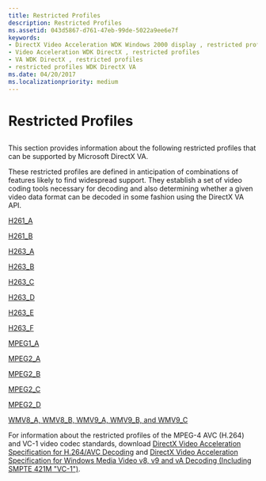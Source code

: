 ```yaml
---
title: Restricted Profiles
description: Restricted Profiles
ms.assetid: 043d5867-d761-47eb-99de-5022a9ee6e7f
keywords:
- DirectX Video Acceleration WDK Windows 2000 display , restricted profiles
- Video Acceleration WDK DirectX , restricted profiles
- VA WDK DirectX , restricted profiles
- restricted profiles WDK DirectX VA
ms.date: 04/20/2017
ms.localizationpriority: medium
---
```


# Restricted Profiles


## <span id="ddk_restricted_profiles_gg"></span><span id="DDK_RESTRICTED_PROFILES_GG"></span>


This section provides information about the following restricted profiles that can be supported by Microsoft DirectX VA.

These restricted profiles are defined in anticipation of combinations of features likely to find widespread support. They establish a set of video coding tools necessary for decoding and also determining whether a given video data format can be decoded in some fashion using the DirectX VA API.

[H261\_A](h261-a.md)

[H261\_B](h261-b.md)

[H263\_A](h263-a.md)

[H263\_B](h263-b.md)

[H263\_C](h263-c.md)

[H263\_D](h263-d.md)

[H263\_E](h263-e.md)

[H263\_F](h263-f.md)

[MPEG1\_A](mpeg1-a.md)

[MPEG2\_A](mpeg2-a.md)

[MPEG2\_B](mpeg2-b.md)

[MPEG2\_C](mpeg2-c.md)

[MPEG2\_D](mpeg2-d.md)

[WMV8\_A, WMV8\_B, WMV9\_A, WMV9\_B, and WMV9\_C](wmv8-a--wmv8-b--wmv9-a--wmv9-b--and-wmv9-c.md)

For information about the restricted profiles of the MPEG-4 AVC (H.264) and VC-1 video codec standards, download [DirectX Video Acceleration Specification for H.264/AVC Decoding](http://go.microsoft.com/fwlink/p/?linkid=141799) and [DirectX Video Acceleration Specification for Windows Media Video v8, v9 and vA Decoding (Including SMPTE 421M "VC-1")](http://go.microsoft.com/fwlink/p/?linkid=141800).

 

 





